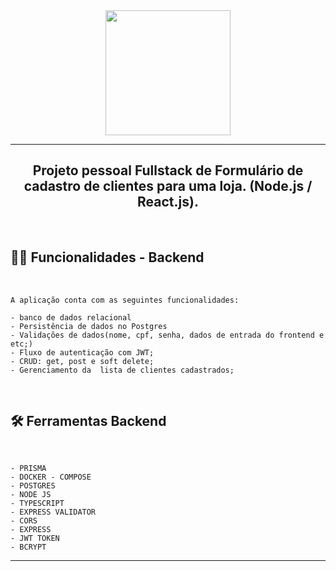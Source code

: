 
<div align = "center">
<img src="https://user-images.githubusercontent.com/31759644/222294833-8b1edbda-2183-4679-9c09-c1cdbe669faa.png"  width="200" height="200"  /> 
</div>

  ___
 <h2 align = "center"> Projeto pessoal Fullstack de  Formulário de cadastro de clientes para uma loja. (Node.js / React.js).
 </h2>

<br/>


## ✍🏻 Funcionalidades -  Backend

<br/>



    A aplicação conta com as seguintes funcionalidades:
   
    - banco de dados relacional 
    - Persistência de dados no Postgres
    - Validações de dados(nome, cpf, senha, dados de entrada do frontend e etc;)
    - Fluxo de autenticação com JWT;
    - CRUD: get, post e soft delete; 
    - Gerenciamento da  lista de clientes cadastrados;
    
    

  </br>


 ## 🛠 Ferramentas Backend 
</br>



    - PRISMA
    - DOCKER - COMPOSE
    - POSTGRES
    - NODE JS
    - TYPESCRIPT
    - EXPRESS VALIDATOR
    - CORS
    - EXPRESS
    - JWT TOKEN 
    - BCRYPT
    

___




